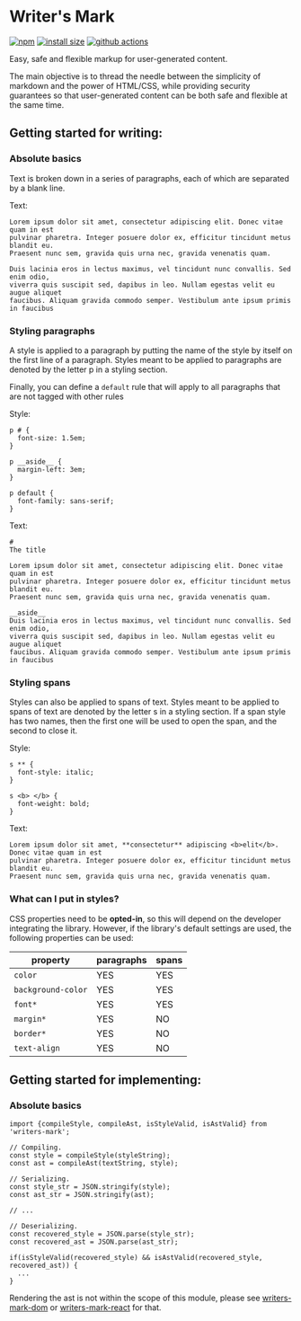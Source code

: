 # Writer's Mark

[![npm](https://badgen.net/npm/v/writers-mark)](https://www.npmjs.com/package/writers-mark)
[![install size](https://packagephobia.com/badge?p=writers-mark)](https://packagephobia.com/result?p=writers-mark)
[![github actions](https://github.com/FrancoisChabot/writers-mark/workflows/Tests/badge.svg)](https://github.com/FrancoisChabot/writers-mark/actions)

Easy, safe and flexible markup for user-generated content.

The main objective is to thread the needle between the simplicity of markdown and the power of HTML/CSS, while providing security guarantees so that user-generated content can be both safe and flexible at the same time. 

## Getting started for writing:

### Absolute basics

Text is broken down in a series of paragraphs, each of which are separated by a blank line.

Text:

```
Lorem ipsum dolor sit amet, consectetur adipiscing elit. Donec vitae quam in est
pulvinar pharetra. Integer posuere dolor ex, efficitur tincidunt metus blandit eu. 
Praesent nunc sem, gravida quis urna nec, gravida venenatis quam.

Duis lacinia eros in lectus maximus, vel tincidunt nunc convallis. Sed enim odio, 
viverra quis suscipit sed, dapibus in leo. Nullam egestas velit eu augue aliquet 
faucibus. Aliquam gravida commodo semper. Vestibulum ante ipsum primis in faucibus 
```

### Styling paragraphs

A style is applied to a paragraph by putting the name of the style by itself 
on the first line of a paragraph. Styles meant to be applied to paragraphs 
are denoted by the letter p in a styling section.

Finally, you can define a `default` rule that will apply to all paragraphs that are not tagged with other rules

Style:
```
p # {
  font-size: 1.5em;
}

p __aside__ {
  margin-left: 3em;
}

p default {
  font-family: sans-serif;
}
```

Text:
```
# 
The title

Lorem ipsum dolor sit amet, consectetur adipiscing elit. Donec vitae quam in est
pulvinar pharetra. Integer posuere dolor ex, efficitur tincidunt metus blandit eu. 
Praesent nunc sem, gravida quis urna nec, gravida venenatis quam.

__aside__
Duis lacinia eros in lectus maximus, vel tincidunt nunc convallis. Sed enim odio, 
viverra quis suscipit sed, dapibus in leo. Nullam egestas velit eu augue aliquet 
faucibus. Aliquam gravida commodo semper. Vestibulum ante ipsum primis in faucibus 
```

### Styling spans

Styles can also be applied to spans of text. Styles meant to be applied to spans of text
are denoted by the letter s in a styling section. If a span style has two names, then
the first one will be used to open the span, and the second to close it.

Style:
```
s ** {
  font-style: italic;
}

s <b> </b> {
  font-weight: bold;
}
```

Text:
```
Lorem ipsum dolor sit amet, **consectetur** adipiscing <b>elit</b>. Donec vitae quam in est
pulvinar pharetra. Integer posuere dolor ex, efficitur tincidunt metus blandit eu. 
Praesent nunc sem, gravida quis urna nec, gravida venenatis quam.
```

### What can I put in styles?

CSS properties need to be **opted-in**, so this will depend on the developer integrating the library.
However, if the library's default settings are used, the following properties can be used:

| property           | paragraphs | spans |
|--------------------|------------|-------|
| `color`            | YES        | YES   |
| `background-color` | YES        | YES   |
| `font*`            | YES        | YES   |
| `margin*`          | YES        | NO    |
| `border*`          | YES        | NO    |
| `text-align`       | YES        | NO    |


## Getting started for implementing:

### Absolute basics
```
import {compileStyle, compileAst, isStyleValid, isAstValid} from 'writers-mark';

// Compiling.
const style = compileStyle(styleString);
const ast = compileAst(textString, style);

// Serializing.
const style_str = JSON.stringify(style);
const ast_str = JSON.stringify(ast);

// ...

// Deserializing.
const recovered_style = JSON.parse(style_str);
const recovered_ast = JSON.parse(ast_str);

if(isStyleValid(recovered_style) && isAstValid(recovered_style, recovered_ast)) {
  ...
}

```


Rendering the ast is not within the scope of this module, please see [writers-mark-dom]() or [writers-mark-react]() for that.
